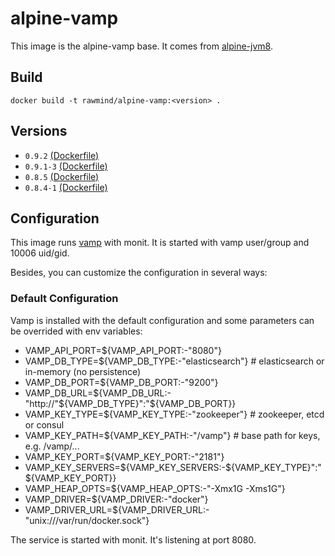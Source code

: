 alpine-vamp
==============

This image is the alpine-vamp base. It comes from [alpine-jvm8][alpine-jvm8].

## Build

```
docker build -t rawmind/alpine-vamp:<version> .
```

## Versions

- `0.9.2` [(Dockerfile)](https://github.com/rawmind0/alpine-vamp/blob/0.9.2/Dockerfile)
- `0.9.1-3` [(Dockerfile)](https://github.com/rawmind0/alpine-vamp/blob/0.9.1-3/Dockerfile)
- `0.8.5` [(Dockerfile)](https://github.com/rawmind0/alpine-vamp/blob/0.8.5/Dockerfile)
- `0.8.4-1` [(Dockerfile)](https://github.com/rawmind0/alpine-vamp/blob/0.8.4-1/Dockerfile)

## Configuration

This image runs [vamp][vamp] with monit. It is started with vamp user/group and 10006 uid/gid.

Besides, you can customize the configuration in several ways:

### Default Configuration

Vamp is installed with the default configuration and some parameters can be overrided with env variables:

- VAMP_API_PORT=${VAMP_API_PORT:-"8080"}
- VAMP_DB_TYPE=${VAMP_DB_TYPE:-"elasticsearch"} # elasticsearch or in-memory (no persistence)
- VAMP_DB_PORT=${VAMP_DB_PORT:-"9200"}
- VAMP_DB_URL=${VAMP_DB_URL:-"http://"${VAMP_DB_TYPE}":"${VAMP_DB_PORT}}
- VAMP_KEY_TYPE=${VAMP_KEY_TYPE:-"zookeeper"}  # zookeeper, etcd or consul
- VAMP_KEY_PATH=${VAMP_KEY_PATH:-"/vamp"} # base path for keys, e.g. /vamp/...
- VAMP_KEY_PORT=${VAMP_KEY_PORT:-"2181"}
- VAMP_KEY_SERVERS=${VAMP_KEY_SERVERS:-${VAMP_KEY_TYPE}":"${VAMP_KEY_PORT}}
- VAMP_HEAP_OPTS=${VAMP_HEAP_OPTS:-"-Xmx1G -Xms1G"}
- VAMP_DRIVER=${VAMP_DRIVER:-"docker"}
- VAMP_DRIVER_URL=${VAMP_DRIVER_URL:-"unix:///var/run/docker.sock"}

The service is started with monit. It's listening at port 8080.

[alpine-jvm8]: https://github.com/rawmind0/alpine-jvm8/
[vamp]: https://github.com/magneticio/vamp/